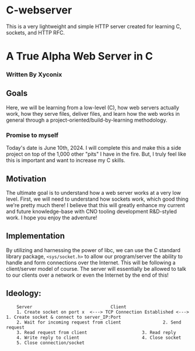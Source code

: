 # C-webserver
This is a very lightweight and simple HTTP server created for learning C, sockets, and HTTP RFC.
# A True Alpha Web Server in C
### Written By Xyconix
## Goals 
Here, we will be learning from a low-level (C), how web servers actually work, how they serve files, deliver files, and learn how the web works in general through a project-oriented/build-by-learning methodology.
### Promise to myself
Today's date is June 10th, 2024. I will complete this and make this a side project on top of the 1,000 other "pits" I have in the fire. But, I truly feel like this is important and want to increase my C skills.
## Motivation
The ultimate goal is to understand how a web server works at a very low level. First, we will need to understand how sockets work, which good thing we're pretty much there!
I believe that this will greatly enhance my current and future knowledge-base with CNO tooling development R&D-styled work. I hope you enjoy the adventure!
## Implementation
By utilizing and harnessing the power of libc, we can use the C standard library package, `<sys/socket.h>` to allow our program/server the ability to handle and form connections over the Internet.
This will be following a client/server model of course. The server will essentially be allowed to talk to our clients over a network or even the Internet by the end of this!
## Ideology:
	    Server								Client
	    1. Create socket on port x	<---> TCP Connection Established <--->  1. Create socket & connect to server_IP:Port
	    2. Wait for incoming request from client				2. Send request 
	    3. Read request from client						3. Read reply
	    4. Write reply to client						4. Close socket
	    5. Close connection/socket
